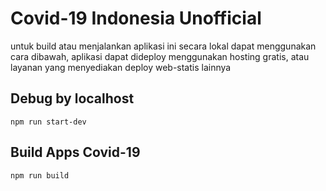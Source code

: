 # Covid-19 Indonesia Unofficial
untuk build atau menjalankan aplikasi ini secara lokal dapat menggunakan cara dibawah, aplikasi dapat dideploy menggunakan hosting gratis, atau layanan yang menyediakan deploy web-statis lainnya

## Debug by localhost
`npm run start-dev` 

## Build Apps Covid-19
`npm run build`
